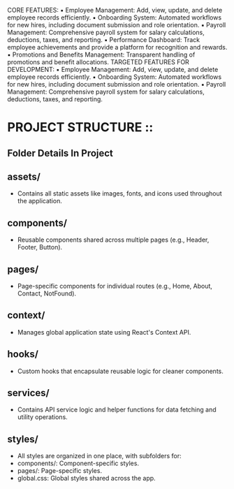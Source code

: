 CORE FEATURES:
▪ Employee Management: Add, view, update, and delete employee records
efficiently.
▪ Onboarding System: Automated workflows for new hires, including document
submission and role orientation.
▪ Payroll Management: Comprehensive payroll system for salary calculations,
deductions, taxes, and reporting.
▪ Performance Dashboard: Track employee achievements and provide a platform for
recognition and rewards.
▪ Promotions and Benefits Management: Transparent handling of promotions and
benefit allocations.
TARGETED FEATURES FOR DEVELOPMENT:
▪ Employee Management: Add, view, update, and delete employee records
efficiently.
▪ Onboarding System: Automated workflows for new hires, including document
submission and role orientation.
▪ Payroll Management: Comprehensive payroll system for salary calculations,
deductions, taxes, and reporting.

# PROJECT STRUCTURE ::
## Folder Details In Project
## assets/
- Contains all static assets like images, fonts, and icons used throughout the application.

## components/
- Reusable components shared across multiple pages (e.g., Header, Footer, Button).

## pages/
- Page-specific components for individual routes (e.g., Home, About, Contact, NotFound).

## context/
- Manages global application state using React's Context API.

## hooks/
- Custom hooks that encapsulate reusable logic for cleaner components.

## services/
- Contains API service logic and helper functions for data fetching and utility operations.

## styles/
- All styles are organized in one place, with subfolders for:
- components/: Component-specific styles.
- pages/: Page-specific styles.
- global.css: Global styles shared across the app.
